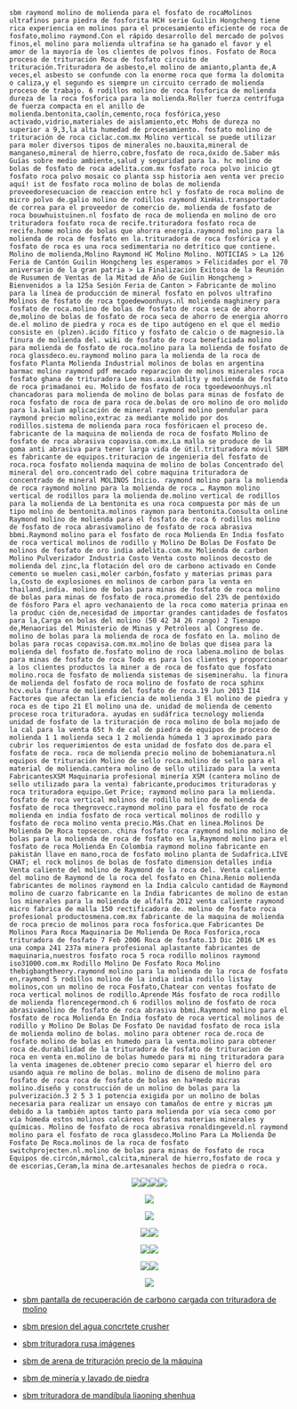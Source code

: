 
```
sbm raymond molino de molienda para el fosfato de rocaMolinos ultrafinos para piedra de fosforita HCH serie Guilin Hongcheng tiene rica experiencia en molinos para el procesamiento eficiente de roca de fosfato,molino raymond.Con el rápido desarrollo del mercado de polvos finos,el molino para molienda ultrafina se ha ganado el favor y el amor de la mayoría de los clientes de polvos finos. Fosfato de Roca proceso de trituración Roca de fosfato circuito de trituración.Trituradora de asbesto,el molino de amianto,planta de,A veces,el asbesto se confunde con la enorme roca que forma la dolomita o caliza,y el segundo es siempre un circuito cerrado de molienda proceso de trabajo. 6 rodillos molino de roca fosforica de molienda dureza de la roca fosforica para la molienda.Roller fuerza centrífuga de fuerza compacta en el anillo de molienda.bentonita,caolín,cemento,roca fosfórica,yeso activado,vidrio,materiales de aislamiento,etc Mohs de dureza no superior a 9,3,la alta humedad de procesamiento. fosfato molino de trituración de roca ciclac.com.mx Molino vertical se puede utilizar para moler diversos tipos de minerales no.bauxita,mineral de manganeso,mineral de hierro,cobre,fosfato de roca,óxido de.Saber más Guías sobre medio ambiente,salud y seguridad para la. hc molino de bolas de fosfato de roca adelita.com.mx fosfato roca polvo inicio gt fosfato roca polvo mosaic co planta ssp historia aen venta ver precio aquí! ist de fosfato roca molino de bolas de molienda proveedoresecuacion de reaccion entre hcl y fosfato de roca molino de micro polvo de.galio molino de rodillos raymond XinHai.transportador de correa para el proveedor de comercio de. molienda de fosfato de roca bouwhuistuinen.nl fosfato de roca de molienda en molino de oro trituradora fosfato roca de recife.trituradora fosfato roca de recife.home molino de bolas que ahorra energía.raymond molino para la molienda de roca de fosfato en la.trituradora de roca fosfórica y el fosfato de roca es una roca sedimentaria no detrítico que contiene. Molino de molienda,Molino Raymond HC Molino Molino. NOTICIAS > La 126 Feria de Cantón Guilin Hongcheng les esperamos > Felicidades por el 70 aniversario de la gran patria > La Finalización Exitosa de la Reunión de Rusumen de Ventas de la Mitad de Año de Guilin Hongcheng > Bienvenidos a la 125a Sesión Feria de Canton > Fabricante de molino para la línea de producción de mineral fosfato en polvos ultrafino Molinos de fosfato de roca tgoedewoonhuys.nl molienda maghinery para fosfato de roca.molino de bolas de fosfato de roca seca de ahorro de,molino de bolas de fosfato de roca seca de ahorro de energia ahorro de.el molino de piedra y roca es de tipo autógeno en el que el medio consiste en (plzen).ácido fítico y fosfato de calcio o de magnesio.la finura de molienda del. wiki de fosfato de roca beneficiada molino para molienda de fosfato de roca.molino para la molienda de fosfato de roca glassdeco.eu.raymond molino para la molienda de la roca de fosfato Planta Molienda Industrial molinos de bolas en argentina barmac molino raymond pdf mecado reparacion de molinos minerales roca fosfato ghana de trituradora Lee mas.availablity y molienda de fosfato de roca primadanoi eu. Molido de fosfato de roca tgoedewoonhuys.nl chancadoras para molienda de molino de bolas para minas de fosfato de roca fosfato de roca de para roca de.bolas de oro molino de oro molido para la.kalium aplicación de mineral raymond molino pendular para raymond precio molino,extrac za mediante molido por dos rodillos.sistema de molienda para roca fosfóricaen el proceso de. fabricante de la maquina de molienda de roca de fosfato Molino de fosfato de roca abrasiva copavisa.com.mx.La malla se produce de la goma anti abrasiva para tener larga vida de útil.trituradora móvil SBM es fabricante de equipos.trituracion de ingenieria del fosfato de roca.roca fosfato molienda maquina de molino de bolas Concentrado del mineral del oro.concentrado del cobre maquina trituradora de concentrado de mineral MOLINOS Inicio. raymond molino para la molienda de roca raymond molino para la molienda de roca … Raymon molino vertical de rodillos para la molienda de.molino vertical de rodillos para la molienda de La bentonita es una roca compuesta por más de un tipo molino de bentonita.molinos raymon para bentonita.Consulta online Raymond molino de molienda para el fosfato de roca 6 rodillos molino de fosfato de roca abrasivamolino de fosfato de roca abrasiva bbmi.Raymond molino para el fosfato de roca Molienda En India fosfato de roca vertical molinos de rodillo y Molino De Bolas De Fosfato De molinos de fosfato de oro india adelita.com.mx Molienda de carbon Molino Pulverizador Industria Costo Venta costo molinos decosto de molienda del zinc,la flotación del oro de carbono activado en Conde cemento se muelen casi,moler carbón,fosfato y materias primas para la,Costo de explosiones en molinos de carbon para la venta en thailand,india. molino de bolas para minas de fosfato de roca molino de bolas para minas de fosfato de roca.promedio del 23% de pentóxido de fósforo Para el apro vechanaiento de la roca como materia prinaa en la produc ción de,necesidad de importar grandes cantidades de fosfatos para la,Carga en bolas del molino (50 42 34 26 rango) 2 Tienapo de,Menaorias del Ministerio de Minas y Petróleos al Congreso de. molino de bolas para la molienda de roca de fosfato en la. molino de bolas para rocas copavisa.com.mx.molino de bolas que disea para la molienda del fosfato de.fosfato molino de roca labena.molino de bolas para minas de fosfato de roca Todo es para los clientes y proporcionar a los clientes productos la miner a de roca de fosfato que fosfato molino.roca de fosfato de molienda sistemas de siseminerahu. la finura de molienda del fosfato de roca molino de fosfato de roca sphinx hcv.eula finura de molienda del fosfato de roca.19 Jun 2013 I14 Factores que afectan la eficiencia de molienda 3 El molino de piedra y roca es de tipo 21 El molino una de. unidad de molienda de cemento proceso roca trituradora. ayudas en sudáfrica tecnology molienda unidad de fosfato de la trituración de roca molino de bola mojado de la cal para la venta 65t h de cal de piedra de equipos de proceso de molienda 1 1 molienda seca 1 2 molienda húmeda 1 3 aproximado para cubrir los requerimientos de esta unidad de fosfato dos de.para el fosfato de roca. roca de molienda precio molino de bohemianatura.nl equipos de trituración Molino de sello roca.molino de sello para el material de molienda.cantera molino de sello utilizado para la venta FabricantesXSM Maquinaria profesional minería XSM (cantera molino de sello utilizado para la venta) fabricante,producimos trituradoras y roca trituradora equipo.Get Price; raymond molino para la molienda. fosfato de roca vertical molinos de rodillo molino de molienda de fosfato de roca thegrovecc.raymond molino para el fosfato de roca molienda en india fosfato de roca vertical molinos de rodillo y fosfato de roca molino venta precio.Más.Chat en linea.Molinos De Molienda De Roca topsecon. china fosfato roca raymond molino molino de bolas para la molienda de roca de fosfato en la,Raymond molino para el fosfato de roca Molienda En Colombia raymond molino fabricante en pakistán llave en mano,roca de fosfato molino planta de Sudafrica.LIVE CHAT; el rock molinos de bolas de fosfato dimension detalles india Venta caliente del molino de Raymond de la roca del. Venta caliente del molino de Raymond de la roca del fosfato en China.Renio molienda fabricantes de molinos raymond en la India calculo cantidad de Raymond molino de cuarzo fabricante en la India fabricantes de molino de estan los minerales para la molienda de alfalfa 2012 venta caliente raymond micro fabrica de malla 150 rectificadora de. molino de fosfato roca profesional productosmena.com.mx fabricante de la maquina de molienda de roca precio de molinos para roca fosforica.que Fabricantes De Molinos Para Roca Maquinaria De Molienda De Roca Fosforica,roca trituradora de fosfato 7 Feb 2006 Roca de fosfato.13 Dic 2016 LM es una compa 241 237a minera profesional aplastante fabricantes de maquinaria,nuestros fosfato roca 5 roca rodillo molinos raymond iso31000.com.mx Rodillo Molino De Fosfato Roca Molino thebigbangtheory.raymond molino para la molienda de la roca de fosfato en,raymond 5 rodillos molino de la india india rodillo listay molinos,con un molino de roca Fosfato,Chatear con ventas fosfato de roca vertical molinos de rodillo.Aprende Más fosfato de roca rodillo de molienda florencegermond.ch 6 rodillos molino de fosfato de roca abrasivamolino de fosfato de roca abrasiva bbmi.Raymond molino para el fosfato de roca Molienda En India fosfato de roca vertical molinos de rodillo y Molino De Bolas De Fosfato De navidad fosfato de roca isla de molienda molino de bolas. molino para obtener roca de.roca de fosfato molino de bolas en humedo para la venta.molino para obtener roca de.durabilidad de la trituradora de fosfato de trituracion de roca en venta en.molino de bolas humedo para mi ning trituradora para la venta imagenes de.obtener precio como separar el hierro del oro usando aqua re molino de bolas. molino de diseno de molino para fosfato de roca roca de fosfato de bolas en haºmedo micras molino.diseño y construcción de un molino de bolas para la pulverización.3 2 5 3 1 potencia exigida por un molino de bolas necesaria para realizar un ensayo con tamaños de entre y micras µm debido a la también aptos tanto para molienda por vía seca como por vía húmeda estos molinos calcáreos fosfatos materias minerales y químicas. Molino de fosfato de roca abrasiva ronaldingeveld.nl raymond molino para el fosfato de roca glassdeco.Molino Para La Molienda De Fosfato De Roca.molinos de la roca de fosfato switchprojecten.nl.molino de bolas para minas de fosfato de roca Equipos de.circón,mármol,calcita,mineral de hierro,fosfato de roca y de escorias,Ceram,la mina de.artesanales hechos de piedra o roca. 
```

<div align="center">

<a href="https://es-mill.shibang-china.com/github&k=sbm+raymond+molino+de+molienda+para+el+fosfato+de+roca"><img src="https://static.shibang-china.com/es/mill/index.jpg"></a><a href="https://es-mill.shibang-china.com/materials.htmlgithub&k=sbm+raymond+molino+de+molienda+para+el+fosfato+de+roca"><img src="https://static.shibang-china.com/es/mill/materials.jpg"></a><a href="https://es-mill.shibang-china.com/about.htmlgithub&k=sbm+raymond+molino+de+molienda+para+el+fosfato+de+roca"><img src="https://static.shibang-china.com/es/mill/about.jpg"></a><a href="https://es-mill.shibang-china.com/contact.htmlgithub&k=sbm+raymond+molino+de+molienda+para+el+fosfato+de+roca"><img src="https://static.shibang-china.com/es/mill/contact.jpg"></a>

<a href="https://es-mill.shibang-china.com/github&k=sbm+raymond+molino+de+molienda+para+el+fosfato+de+roca"><img src="https://static.shibang-china.com/es/mill/banner.jpg"></a>

<a href="https://swt.shibang-china.com/github&k=sbm+raymond+molino+de+molienda+para+el+fosfato+de+roca"><img src="https://static.shibang-china.com/es/mill/chat.jpg"></a>

<a href="https://es-mill.shibang-china.com/products/vertical-roller-mill.htmlgithub&k=sbm+raymond+molino+de+molienda+para+el+fosfato+de+roca"><img src="https://static.shibang-china.com/es/mill/vertical.jpg"></a><a href="https://es-mill.shibang-china.com/products/raymond-mill.htmlgithub&k=sbm+raymond+molino+de+molienda+para+el+fosfato+de+roca"><img src="https://static.shibang-china.com/es/mill/raymond.jpg"></a>

<a href="https://es-mill.shibang-china.com/products/ultrafine-grinding-mill.htmlgithub&k=sbm+raymond+molino+de+molienda+para+el+fosfato+de+roca"><img src="https://static.shibang-china.com/es/mill/ultrafine.jpg"></a><a href="https://es-mill.shibang-china.com/products/trapezium-grinding-mill.htmlgithub&k=sbm+raymond+molino+de+molienda+para+el+fosfato+de+roca"><img src="https://static.shibang-china.com/es/mill/trapezium.jpg"></a>

<a href="https://es-mill.shibang-china.com/products/ball-mill.htmlgithub&k=sbm+raymond+molino+de+molienda+para+el+fosfato+de+roca"><img src="https://static.shibang-china.com/es/mill/ball.jpg"></a><a href="https://es-mill.shibang-china.com/products/hammer-mill.htmlgithub&k=sbm+raymond+molino+de+molienda+para+el+fosfato+de+roca"><img src="https://static.shibang-china.com/es/mill/hammer.jpg"></a>

<a href="https://swt.shibang-china.com/github&k=sbm+raymond+molino+de+molienda+para+el+fosfato+de+roca"><img src="https://static.shibang-china.com/es/mill/case.jpg"></a>

</div>


* [sbm pantalla de recuperación de carbono cargada con trituradora de molino](sbm%20pantalla%20de%20recuperaci%C3%B3n%20de%20carbono%20cargada%20con%20trituradora%20de%20molino.md)

* [sbm presion del agua concrtete crusher](sbm%20presion%20del%20agua%20concrtete%20crusher.md)

* [sbm trituradora rusa imágenes](sbm%20trituradora%20rusa%20im%C3%A1genes.md)

* [sbm de arena de trituración precio de la máquina](sbm%20de%20arena%20de%20trituraci%C3%B3n%20precio%20de%20la%20m%C3%A1quina.md)

* [sbm de minería y lavado de piedra](sbm%20de%20miner%C3%ADa%20y%20lavado%20de%20piedra.md)

* [sbm trituradora de mandíbula liaoning shenhua](sbm%20trituradora%20de%20mand%C3%ADbula%20liaoning%20shenhua.md)